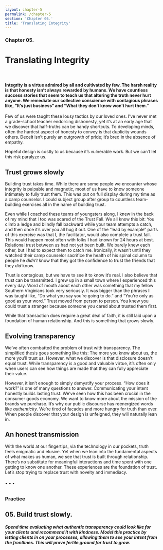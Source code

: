 ```yaml
---
layout: chapter-5
permalink: /chapter-5
section: 'Chapter 05.'
title: 'Translating Integrity'
---
```


### Chapter 05.
# Translating Integrity

<div class="divider">&nbsp;</div>

#### Integrity is a virtue admired by all and cultivated by few. The harsh reality is that honesty isn’t always rewarded by humans. We have countless success stories that seem to teach us that altering the truth never hurt anyone. We remediate our collective conscience with contagious phrases like, “It’s just business” and “What they don’t know won’t hurt them.”

Few of us were taught these lousy tactics by our loved ones. I’ve never met a grade-school teacher endorsing dishonesty, yet it’s at an early age that we discover that half-truths can be handy shortcuts. To developing minds, often the hardest aspect of honesty to convey is that duplicity wounds others. Deceit isn’t purely an outgrowth of pride; it’s bred in the absence of empathy.

Hopeful design is costly to us because it’s vulnerable work. But we can’t let this risk paralyze us.


## Trust grows slowly

Building trust takes time. While there are some people we encounter whose integrity is palpable and magnetic, most of us have to know someone intimately to fully trust them. This was put on full display during my time as a camp counselor. I could subject group after group to countless team-building exercises all in the name of building trust. 

Even while I coached these teams of youngsters along, I knew in the back of my mind that I too was scared of the Trust Fall. We all know this bit: You climb a ledge and blindly fall backward while your team attempts a catch, and then once it’s over you all hug it out. One of the “lead by example” parts of this exercise was that I, the facilitator, would also complete a trust fall. This would happen most often with folks I had known for 24 hours at best. Relational trust between us had not yet been built. We barely knew each other, but I had to expect them to catch me. Ironically, it wasn’t until they watched their camp counselor sacrifice the health of his spinal column to people he *didn’t* know that they got the confidence to trust the friends that they *did* know.

Trust is contagious, but we have to see it to know it’s real. I also believe that trust can be transmitted. I grew up in a small town where I experienced this every day. Word of mouth about each other was something that my fellow Southern Virginians took very seriously. It was bigger than the phrases I was taught like, “Do what you say you’re going to do.” and “You’re only as good as your word.” Trust moved from person to person. You knew you could trust a stranger because someone you cared about trusted them first. 

While that transaction does require a great deal of faith, it is still laid upon a foundation of human relationship. And this is something that grows slowly.


## Evolving transparency

We’ve often combatted the problem of trust with transparency. The simplified thesis goes something like this: The more you know about us, the more you’ll trust us. However, what we discover is that disclosure doesn’t equal trust. While transparency is a good and valuable virtue, it’s often only when users can see how things are made that they can fully appreciate their value.

However, it isn’t enough to simply demystify your process. “How does it work?” is one of many questions to answer. Communicating your intent honestly builds lasting trust. We’ve seen how this has been crucial in the consumer goods economy. We want to know more about the mission of the brands we purchase. It’s why our public discourse has reenergized words like *authenticity*. We’re tired of facades and more hungry for truth than ever. When people discover that your design is unfeigned, they will naturally lean in.


## An honest transmission

With the world at our fingertips, via the technology in our pockets, truth feels enigmatic and elusive. Yet when we lean into the fundamental aspects of what makes us human, we see that trust is built through relationship. There’s no substitute for meaningful interactions and time spent with one getting to know one another. These experiences are the foundation of trust. Let’s stop trying to replace trust with novelty and immediacy.


###### • • •

### Practice

## 05. Build trust slowly.
##### Spend time evaluating what authentic transparency could look like for your clients and recommend it with kindness. Model this practice by letting clients in on your processes, allowing them to see your intent from the frontlines. This will prove fertile ground for trust to grow.



